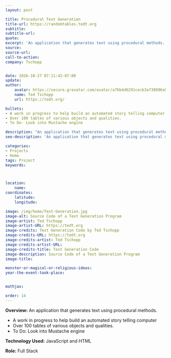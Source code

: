 ```yaml
---
layout: post

title: Procedural Text Generation
title-url: https://randomtables.tedt.org
subtitle:
subtitle-url:
quote:
excerpt: 'An application that generates text using procedural methods.'
source:
source-url:
call-to-action:
company: Tschopp


date: 2016-10-27 07:11:42-07:00
update:
author:
    avatar: https://secure.gravatar.com/avatar/a76b4d6291cecb3a738896a971bfb903?s=512&d=mp&r=g
    name: Ted Tschopp
    url: https://tedt.org/

bullets:
- A work in progress to help build an automated story telling computer
- Over 100 tables of various objects and qualities.
- To Do- Look into Mustache engine

description: "An application that generates text using procedural methods. \n"
seo-description: 'An application that generates text using procedural methods.'

categories: 
- Projects
- Home
tags: Project
keywords:



location:
    name:
coordinates:
    latitude:
    longitude:

image: /img/home/Text-Generation.jpg
image-alt: Source Code of a Text Generation Program
image-artist: Ted Tschopp
image-artist-URL: https://tedt.org
image-credits: Text Generation Code by Ted Tschopp
image-credits-URL: https://tedt.org
image-credits-artist: Ted Tschopp
image-credits-artist-URL:
image-credits-title: Text Generation Code
image-description: Source Code of a Text Generation Program
image-title:

monster-or-magical-or-religious-ideas:
year-the-event-took-place:


mathjax:

order: 14
---
```


**Overview:** An application that generates text using procedural methods.

* A work in progress to help build an automated story telling computer
* Over 100 tables of various objects and qualities.
* To Do: Look into Mustache engine

**Technology Used:** JavaScript and HTML

**Role:** Full Stack